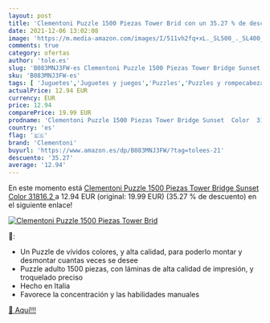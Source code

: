 ```yaml
---
layout: post
title: 'Clementoni Puzzle 1500 Piezas Tower Brid con un 35.27 % de descuento'
date: 2021-12-06 13:02:08
image: 'https://m.media-amazon.com/images/I/511vh2fq+xL._SL500_._SL400_.jpg'
comments: true
category: ofertas
author: 'tole.es'
slug: 'B083MNJ3FW-es Clementoni Puzzle 1500 Piezas Tower Bridge Sunset Color...'
sku: 'B083MNJ3FW-es'
tags: [ 'Juguetes','Juguetes y juegos','Puzzles','Puzzles y rompecabezas','clementoni','puzzle', ]
actualPrice: 12.94 EUR
currency: EUR
price: 12.94
comparePrice: 19.99 EUR
prodname: 'Clementoni Puzzle 1500 Piezas Tower Bridge Sunset  Color  31816.2 '
country: 'es'
flag: '🇪🇸'
brand: 'Clementoni'
buyurl: 'https://www.amazon.es/dp/B083MNJ3FW/?tag=tolees-21'
descuento: '35.27'
average: '12.94'
---
```


En este momento está [Clementoni Puzzle 1500 Piezas Tower Bridge Sunset  Color  31816.2 ](https://www.amazon.es/dp/B083MNJ3FW/?tag=tolees-21) a 12.94 EUR (original: 19.99 EUR) (35.27 %  de descuento) en el siguiente enlace!

[![Clementoni Puzzle 1500 Piezas Tower Brid](https://m.media-amazon.com/images/I/511vh2fq+xL._SL500_._SL400_.jpg)](https://www.amazon.es/dp/B083MNJ3FW/?tag=tolees-21)

🔎:

- Un Puzzle de vívidos colores, y alta calidad, para poderlo montar y desmontar cuantas veces se desee
- Puzzle adulto 1500 piezas, con láminas de alta calidad de impresión, y troquelado preciso
- Hecho en Italia
- Favorece la concentración y las habilidades manuales

[🛒 Aquí!!!](https://www.amazon.es/dp/B083MNJ3FW/?tag=tolees-21)
